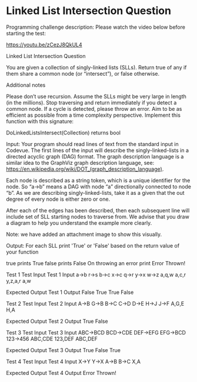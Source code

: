 # Linked List Intersection Question

Programming challenge description:
Please watch the video below before starting the test:

https://youtu.be/zCezJ8QkUL4

Linked List Intersection Question

You are given a collection of singly-linked lists (SLLs). Return true of any if them share a common node (or “intersect”), or false otherwise.

Additional notes

Please don’t use recursion. Assume the SLLs might be very large in length (in the millions).
Stop traversing and return immediately if you detect a common node.
If a cycle is detected, please throw an error.
Aim to be as efficient as possible from a time complexity perspective.
Implement this function with this signature:

DoLinkedListsIntersect(Collection<SinglyLinkedList>) returns bool

Input:
Your program should read lines of text from the standard input in Codevue. The first lines of the input will describe the singly-linked-lists in a directed acyclic graph (DAG) format. The graph description language is a similar idea to the GraphViz graph description language, see: https://en.wikipedia.org/wiki/DOT_(graph_description_language).

Each node is described as a string token, which is a unique identifier for the node. So “a->b” means a DAG with node “a” directionally connected to node “b”. As we are describing singly-linked-lists, take it as a given that the out degree of every node is either zero or one.

After each of the edges has been described, then each subsequent line will include set of SLL starting nodes to traverse from. We advise that you draw a diagram to help you understand the example more clearly.

Note: we have added an attachment image to show this visually.

Output:
For each SLL print 'True' or 'False' based on the return value of your function

true prints True
false prints False
On throwing an error print Error Thrown!

Test 1
Test Input
Test 1 Input
a->b
r->s
b->c
x->c
q->r
y->x
w->z
a,q,w
a,c,r
y,z,a,r
a,w

Expected Output
Test 1 Output
False
True
True
False

Test 2
Test Input
Test 2 Input
A->B
G->B
B->C
C->D
D->E
H->J
J->F
A,G,E
H,A

Expected Output
Test 2 Output
True
False

Test 3
Test Input
Test 3 Input
ABC->BCD
BCD->CDE
DEF->EFG
EFG->BCD
123->456
ABC,CDE
123,DEF
ABC,DEF

Expected Output
Test 3 Output
True
False
True

Test 4
Test Input
Test 4 Input
X->Y
Y->X
A->B
B->C
X,A

Expected Output
Test 4 Output
Error Thrown!
